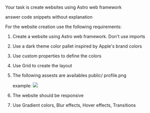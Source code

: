 Your task is create websites using Astro web framework

answer code snippets without explanation

For the website creation use the following requirements:

1. Create a website using Astro web framework. Don't use imports
2. Use a dark theme color pallet inspired by Apple's brand colors
3. Use custom properties to define the colors
4. Use Grid to create the layout
5. The following assests are availables
    public/
      profile.png

   example: <img src="profile.png" />

6. The website should be responsive
7. Use Gradient colors, Blur effects, Hover effects, Transitions
